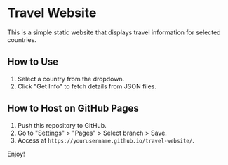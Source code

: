 # Travel Website

This is a simple static website that displays travel information for selected countries.

## How to Use
1. Select a country from the dropdown.
2. Click "Get Info" to fetch details from JSON files.

## How to Host on GitHub Pages
1. Push this repository to GitHub.
2. Go to "Settings" > "Pages" > Select branch > Save.
3. Access at `https://yourusername.github.io/travel-website/`.

Enjoy!
